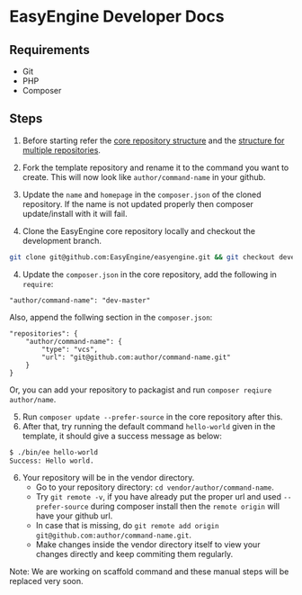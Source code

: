 EasyEngine Developer Docs
=========================

## Requirements

* Git
* PHP
* Composer

## Steps

1. Before starting refer the [core repository structure](https://github.com/EasyEngine/easyengine/blob/develop-v4/docs/core-repo-structure.md) and the [structure for multiple repositories](https://github.com/EasyEngine/easyengine/blob/develop-v4/docs/structure-for-multiple-repos.md).

2. Fork the template repository and rename it to the command you want to create. This will now look like `author/command-name` in your github.

3. Update the `name` and `homepage` in the `composer.json` of the  cloned repository. If the name is not updated properly then composer update/install with it will fail. 

3. Clone the EasyEngine core repository locally and checkout the development branch.
```bash
git clone git@github.com:EasyEngine/easyengine.git && git checkout develop-v4 
```
4. Update the `composer.json` in the core repository, add the following in `require`:
```
"author/command-name": "dev-master"
```
Also, append the follwing section in the `composer.json`:
```
"repositories": {
    "author/command-name": {
        "type": "vcs",
        "url": "git@github.com:author/command-name.git"
    }
}
```
Or, you can add your repository to packagist and run `composer reqiure author/name`.

5. Run `composer update --prefer-source` in the core repository after this.
7. After that, try running the default command `hello-world` given in the template, it should give a success message as below:
```bash
$ ./bin/ee hello-world
Success: Hello world.
```
6. Your repository will be in the vendor directory. 
    * Go to your repository directory: `cd vendor/author/command-name`.
    * Try `git remote -v`, if you have already put the proper url and used `--prefer-source` during composer install then the `remote origin` will have your github url.
    * In case that is missing, do `git remote add origin git@github.com:author/command-name.git`.
    * Make changes inside the vendor directory itself to view your changes directly and keep commiting them regularly.

Note: We are working on scaffold command and these manual steps will be replaced very soon.